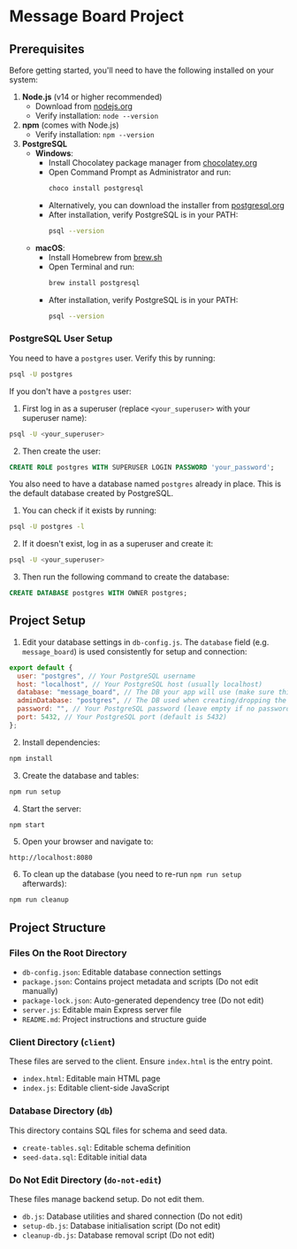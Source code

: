 # Message Board Project

## Prerequisites

Before getting started, you'll need to have the following installed on your system:

1. **Node.js** (v14 or higher recommended)
   - Download from [nodejs.org](https://nodejs.org/)
   - Verify installation: `node --version`
2. **npm** (comes with Node.js)
   - Verify installation: `npm --version`
3. **PostgreSQL**
   - **Windows**:
     - Install Chocolatey package manager from [chocolatey.org](https://chocolatey.org/install)
     - Open Command Prompt as Administrator and run:
       ```bash
       choco install postgresql
       ```
     - Alternatively, you can download the installer from [postgresql.org](https://www.postgresql.org/download/windows)
     - After installation, verify PostgreSQL is in your PATH:
       ```bash
       psql --version
       ```
   - **macOS**:
     - Install Homebrew from [brew.sh](https://brew.sh/)
     - Open Terminal and run:
       ```bash
       brew install postgresql
       ```
     - After installation, verify PostgreSQL is in your PATH:
       ```bash
       psql --version
       ```

### PostgreSQL User Setup

You need to have a `postgres` user. Verify this by running:

```bash
psql -U postgres
```

If you don't have a `postgres` user:

1. First log in as a superuser (replace `<your_superuser>` with your superuser name):

```bash
psql -U <your_superuser>
```

2. Then create the user:

```sql
CREATE ROLE postgres WITH SUPERUSER LOGIN PASSWORD 'your_password';
```

You also need to have a database named `postgres` already in place. This is the default database created by PostgreSQL.

1. You can check if it exists by running:

```bash
psql -U postgres -l
```

2. If it doesn't exist, log in as a superuser and create it:

```bash
psql -U <your_superuser>
```

3. Then run the following command to create the database:

```sql
CREATE DATABASE postgres WITH OWNER postgres;
```

## Project Setup

1. Edit your database settings in `db-config.js`. The `database` field (e.g. `message_board`) is used consistently for setup and connection:

```js
export default {
  user: "postgres", // Your PostgreSQL username
  host: "localhost", // Your PostgreSQL host (usually localhost)
  database: "message_board", // The DB your app will use (make sure this doesn't exist yet)
  adminDatabase: "postgres", // The DB used when creating/dropping the app DB (make sure this exists)
  password: "", // Your PostgreSQL password (leave empty if no password)
  port: 5432, // Your PostgreSQL port (default is 5432)
};
```

2. Install dependencies:

```bash
npm install
```

3. Create the database and tables:

```bash
npm run setup
```

4. Start the server:

```bash
npm start
```

5. Open your browser and navigate to:

```
http://localhost:8080
```

6. To clean up the database (you need to re-run `npm run setup` afterwards):

```bash
npm run cleanup
```

## Project Structure

### Files On the Root Directory

- `db-config.json`: Editable database connection settings
- `package.json`: Contains project metadata and scripts (Do not edit manually)
- `package-lock.json`: Auto-generated dependency tree (Do not edit)
- `server.js`: Editable main Express server file
- `README.md`: Project instructions and structure guide

### Client Directory (`client`)

These files are served to the client. Ensure `index.html` is the entry point.

- `index.html`: Editable main HTML page
- `index.js`: Editable client-side JavaScript

### Database Directory (`db`)

This directory contains SQL files for schema and seed data.

- `create-tables.sql`: Editable schema definition
- `seed-data.sql`: Editable initial data

### Do Not Edit Directory (`do-not-edit`)

These files manage backend setup. Do not edit them.

- `db.js`: Database utilities and shared connection (Do not edit)
- `setup-db.js`: Database initialisation script (Do not edit)
- `cleanup-db.js`: Database removal script (Do not edit)
